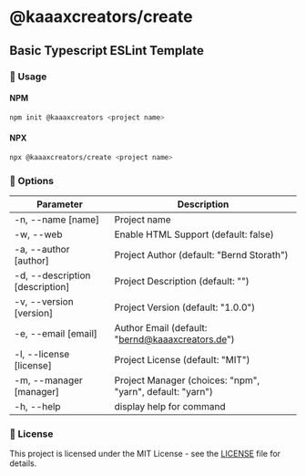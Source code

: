 # @kaaaxcreators/create

## Basic Typescript ESLint Template

### 🚀 Usage

#### NPM

```bash
npm init @kaaaxcreators <project name>
```

#### NPX

```bash
npx @kaaaxcreators/create <project name>
```

### 📖 Options

| Parameter                        | Description                                                   |
| -------------------------------- | ------------------------------------------------------------- |
| -n, --name [name]                | Project name                                                  |
| -w, --web                        | Enable HTML Support (default: false)                          |
| -a, --author [author]            | Project Author (default: "Bernd Storath")                     |
| -d, --description [description]  | Project Description (default: "")                             |
| -v, --version [version]          | Project Version (default: "1.0.0")                            |
| -e, --email [email]              | Author Email (default: "bernd@kaaaxcreators.de")              |
| -l, --license [license]          | Project License (default: "MIT")                              |
| -m, --manager [manager]          | Project Manager (choices: "npm", "yarn", default: "yarn")     |
| -h, --help                       | display help for command                                      |

### 📜 License

This project is licensed under the MIT License - see the [LICENSE](LICENSE) file for details.
